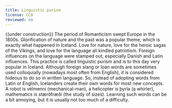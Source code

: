 ```yaml
---
title: Linguistic purism
license: CC0
reviewed: no
---
```


{{under construction}}
The period of Romanticism swept Europe in the 1800s. Glorification of nature and the past was a popular theme, which is exactly what happened in Iceland. Love for nature, love for the heroic sagas of the Vikings, and love for the language all kindled patriotism. Foreign influences on the language were stamped out, especially Danish and Latin influences. This practice is called linguistic purism and is to this day very popular in Iceland. Although foreign slang or loan words are sometimes used colloquially (nowadays most often from English), it is considered hideous to do so in written language. So, instead of adopting words from Latin or English, Icelanders create their own words for most new concepts. A robot is vélmenni (mechanical-man), a helicopter is þyrla (a whirler), mathematics is stærðfræði (the study of sizes). Learning such words can be a bit annoying, but it is usually not too much of a difficulty.

